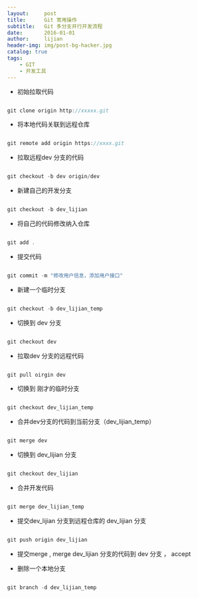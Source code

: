 ```yaml
---
layout:     post
title:      Git 常用操作
subtitle:   Git 多分支并行开发流程
date:       2016-01-01
author:     lijian
header-img: img/post-bg-hacker.jpg
catalog: true
tags:
    - GIT
    - 开发工具
---
```



* 初始拉取代码

```js

git clone origin http://xxxxx.git

```


* 将本地代码关联到远程仓库

```js

git remote add origin https://xxxx.git 

```


* 拉取远程dev 分支的代码
```js

git checkout -b dev origin/dev

```

* 新建自己的开发分支
```js

git checkout -b dev_lijian

```


* 将自己的代码修改纳入仓库
```js

git add .

```

* 提交代码
```js

git commit -m "修改用户信息，添加用户接口"

```

* 新建一个临时分支

```js

git checkout -b dev_lijian_temp

```

* 切换到 dev 分支

```js

git checkout dev

```


* 拉取dev 分支的远程代码
```js

git pull oirgin dev

```

* 切换到 刚才的临时分支

```js

git checkout dev_lijian_temp

```


* 合并dev分支的代码到当前分支（dev_lijian_temp）

```js

git merge dev

```


* 切换到 dev_lijian 分支
```js

git checkout dev_lijian

```


* 合并开发代码
```js

git merge dev_lijian_temp

```


* 提交dev_lijian 分支到远程仓库的 dev_lijian 分支
```js

git push origin dev_lijian

```


* 提交merge , merge dev_lijian 分支的代码到 dev 分支 ， accept


* 删除一个本地分支
```js

git branch -d dev_lijian_temp

```